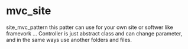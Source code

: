 # mvc_site
site_mvc_pattern
this patter can use for your own site or softwer like framevork ...
Controller is just abstract class and can change parameter, and in the same ways use another folders and files.
